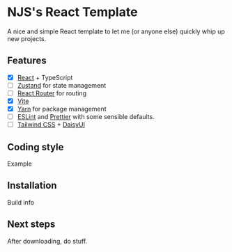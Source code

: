 # NJS's React Template

A nice and simple React template to let me (or anyone else) quickly whip up new projects.

## Features

- [x] [React](https://reactjs.org/) + TypeScript
- [ ] [Zustand](https://github.com/pmndrs/zustand) for state management
- [ ] [React Router](https://reactrouter.com/en/main) for routing
- [x] [Vite](https://vitejs.dev/)
- [x] [Yarn](https://yarnpkg.com/) for package management
- [ ] [ESLint](https://eslint.org/) and [Prettier](https://prettier.io/) with some sensible defaults.
- [ ] [Tailwind CSS](https://tailwindcss.com/) + [DaisyUI](https://daisyui.com/)

## Coding style

Example

## Installation

Build info

## Next steps

After downloading, do stuff.
